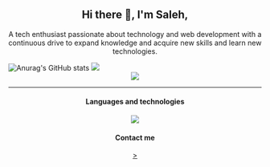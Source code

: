 <h2 align="center" > Hi there 👋, I'm Saleh,</h2>
<p align="center">
A tech enthusiast passionate about technology and web development with a continuous drive to expand knowledge and acquire new skills and learn new technologies.</p>

<img src="https://github-readme-stats.vercel.app/api?username=habtor&show_icons=true&theme=react&rank_icon=github&&&hide=stars,issues" alt="Anurag's GitHub stats" style="flex: 1;">
<img src="https://github-readme-stats.vercel.app/api/top-langs/?username=habtor&size_weight=0.5&theme=react&count_weight=0.5" style="flex: 1;">

<!--[![Readme Card](https://github-readme-stats.vercel.app/api/pin/?username=habtor&repo=Weather)](https://github.com/anuraghazra/github-readme-stats)-->


<div align=center>
  <img src="https://streak-stats.demolab.com/?user=habtor)">
</div>
<hr>

<h4 align="center" > Languages and technologies </h4>

<div align=center>
  <img src="https://skillicons.dev/icons?i=html,css,js,nodejs,npm,mysql,mongodb,react,tailwind,figma,git,kali,bash&perline=5">
</div>

<h4 align="center" > Contact me </h4>
<div align=center>
  <a href="https://www.linkedin.com/in/saleheh/"
  <img src="https://skillicons.dev/icons?i=linkedin">>
</div>
